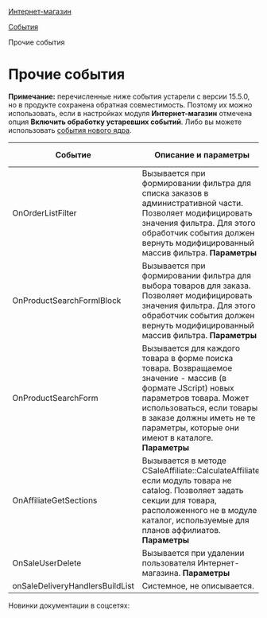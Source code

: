 [Интернет-магазин](/api_help/sale/index.php)

[События](/api_help/sale/events/index.php)

Прочие события

Прочие события
==============

**Примечание:** перечисленные ниже события устарели с версии 15.5.0, но в продукте сохранена обратная совместимость. Поэтому их можно использовать, если в настройках модуля **Интернет-магазин** отмечена опция **Включить обработку устаревших событий**. Либо вы можете использовать [события нового ядра](http://dev.1c-bitrix.ru/api_d7/bitrix/sale/events/index.php).

  

| Событие | Описание и параметры | Метод | С версии | До версии |
| --- | --- | --- | --- | --- |
| OnOrderListFilter | Вызывается при формировании фильтра для списка заказов в административной части. Позволяет модифицировать значения фильтра. Для этого обработчик события должен вернуть модифицированный массив фильтра.   **Параметры**  |  |  | | --- | --- | | *arFilter* | Сформированный фильтр | |  | 5.1.0 | 15.5.0 |
| OnProductSearchFormIBlock | Вызывается при формировании фильтра для выбора товаров для заказа. Позволяет модифицировать значения фильтра. Для этого обработчик события должен вернуть модифицированный массив фильтра.   **Параметры**  |  |  | | --- | --- | | *arFilter* | Сформированный фильтр | |  | 5.1.0 | 15.5.0 |
| OnProductSearchForm | Вызывается для каждого товара в форме поиска товара. Возвращаемое значение - массив (в формате JScript) новых параметров товара. Может использоваться, если товары в заказе должны иметь не те параметры, которые они имеют в каталоге.   **Параметры**  |  |  | | --- | --- | | *ID* | Код товара | | *arParams* | Текущее значение, передающееся в качестве параметров товара (массив в формате JScript) | |  | 5.1.0 | 15.5.0 |
| OnAffiliateGetSections | Вызывается в методе CSaleAffiliate::CalculateAffiliate, если модуль товара не catalog. Позволяет задать секции для товара, расположенного не в модуле каталог, используемые для планов аффилиатов.   **Параметры**  |  |  | | --- | --- | | *MODULE* | Идентификатор модуля товара корзины | | *PRODUCT\_ID* | Идентификатор товара | | CSaleAffiliate::CalculateAffiliate | 5.1.0 | 15.5.0 |
| OnSaleUserDelete | Вызывается при удалении пользователя Интернет-магазина.   **Параметры**  |  |  | | --- | --- | | *ID* | Идентификатор пользователя Интернет-магазина | | CSaleUser::Delete | 3.2.3 | 15.5.0 |
| onSaleDeliveryHandlersBuildList | Системное, не описывается. | CSaleDeliveryHandler::\_\_getRegisteredHandlers | 6.5.0 | 15.5.0 |

Новинки документации в соцсетях: